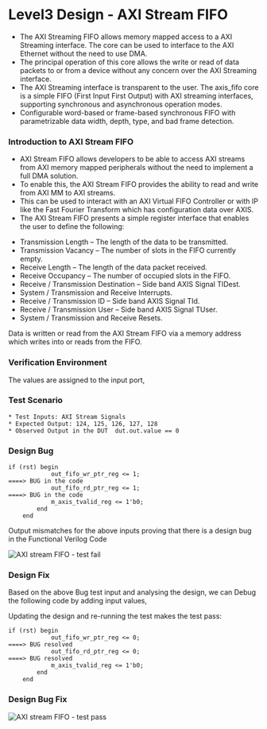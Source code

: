 # Level3 Design - AXI Stream FIFO

* The AXI Streaming FIFO allows memory mapped access to a AXI Streaming interface. The core can be used to interface to the AXI Ethernet without the need to use DMA. 
* The principal operation of this core allows the write or read of data packets to or from a device without any concern over the AXI Streaming interface. 
* The AXI Streaming interface is transparent to the user. The axis_fifo core is a simple FIFO (First Input First Output) with AXI streaming interfaces, supporting 
  synchronous and asynchronous operation modes. 
* Configurable word-based or frame-based synchronous FIFO with parametrizable data width, depth, type, and bad frame detection. 


### Introduction to AXI Stream FIFO

* AXI Stream FIFO allows developers to be able to access AXI streams from AXI memory mapped peripherals without the need to implement a full DMA solution. 
* To enable this, the AXI Stream FIFO provides the ability to read and write from AXI MM to AXI streams. 
* This can be used to interact with an AXI Virtual FIFO Controller or with IP like the Fast Fourier Transform which has configuration data over AXIS.
* The AXI Stream FIFO presents a simple register interface that enables the user to define the following:

- Transmission Length – The length of the data to be transmitted.
- Transmission Vacancy – The number of slots in the FIFO currently empty.
- Receive Length – The length of the data packet received.
- Receive Occupancy – The number of occupied slots in the FIFO.
- Receive / Transmission Destination – Side band AXIS Signal TIDest.
- System / Transmission and Receive Interrupts.
- Receive / Transmission ID – Side band AXIS Signal TId.
- Receive / Transmission User – Side band AXIS Signal TUser.
- System / Transmission and Receive Resets.

Data is written or read from the AXI Stream FIFO via a memory address which writes into or reads from the FIFO. 

### Verification Environment

The values are assigned to the input port,

### Test Scenario

```
* Test Inputs: AXI Stream Signals
* Expected Output: 124, 125, 126, 127, 128
* Observed Output in the DUT  dut.out.value == 0
```

### Design Bug

```
if (rst) begin
            out_fifo_wr_ptr_reg <= 1;                                             ====> BUG in the code
            out_fifo_rd_ptr_reg <= 1;                                             ====> BUG in the code
            m_axis_tvalid_reg <= 1'b0;
        end
    end
```

Output mismatches for the above inputs proving that there is a design bug in the Functional Verilog Code

![AXI stream FIFO - test fail](https://user-images.githubusercontent.com/83152452/182038115-ef824f13-afca-4a31-a8c7-962ccfd9d4d6.png)


### Design Fix

Based on the above Bug test input and analysing the design, we can Debug the following code by adding input values,

Updating the design and re-running the test makes the test pass:


```
if (rst) begin
            out_fifo_wr_ptr_reg <= 0;                                             ====> BUG resolved
            out_fifo_rd_ptr_reg <= 0;                                             ====> BUG resolved
            m_axis_tvalid_reg <= 1'b0;
        end
    end
```


### Design Bug Fix

![AXI stream FIFO - test pass](https://user-images.githubusercontent.com/83152452/182038116-a69653d3-4e76-4586-b4e8-fb8808980c64.png)
